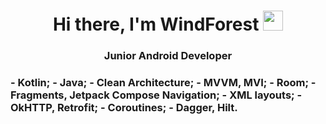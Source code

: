 <h1 align="center">Hi there, I'm WindForest
<img src="https://github.com/blackcater/blackcater/raw/main/images/Hi.gif" height="32"/></h1>
<h3 align="center">Junior Android Developer</h3>
<h3 Tech Stack:</h3>
- Kotlin;
- Java;
- Clean Architecture;
- MVVM, MVI;
- Room;
- Fragments, Jetpack Compose Navigation;
- XML layouts;
- OkHTTP, Retrofit;
- Coroutines;
- Dagger, Hilt.
